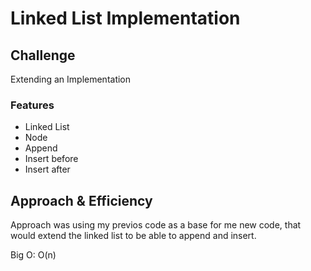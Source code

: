 # Linked List Implementation
<!-- Description of the challenge -->

## Challenge

Extending an Implementation

### Features

- Linked List
- Node
- Append
- Insert before
- Insert after

## Approach & Efficiency

Approach was using my previos code as a base for me new code, that would extend the linked list to be able to append and insert.

Big O: O(n)
